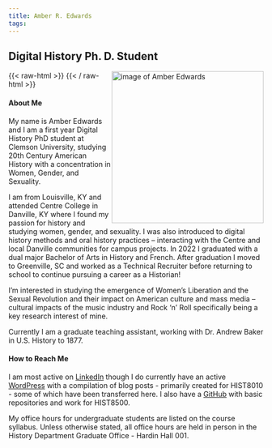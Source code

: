 ```yaml
---
title: Amber R. Edwards
tags:
---
```


## Digital History Ph. D. Student


{{< raw-html >}}
<img src="images/24Headshot.jpg" alt="image of Amber Edwards" style="height:300px; float :right;"/>
{{< / raw-html >}}

#### About Me
My name is Amber Edwards and I am a first year Digital History PhD student at Clemson University, studying 20th Century American History with a concentration in Women, Gender, and Sexuality. 

I am from Louisville, KY and attended Centre College in Danville, KY where I found my passion for history and studying women, gender, and sexuality. I was also introduced to digital history methods and oral history practices – interacting with the Centre and local Danville communities for campus projects. In 2022 I graduated with a dual major Bachelor of Arts in History and French. After graduation I moved to Greenville, SC and worked as a Technical Recruiter before returning to school to continue pursuing a career as a Historian!

I’m interested in studying the emergence of Women’s Liberation and the Sexual Revolution and their impact on American culture and mass media – cultural impacts of the music industry and Rock ‘n’ Roll specifically being a key research interest of mine. 

Currently I am a graduate teaching assistant, working with Dr. Andrew Baker in U.S. History to 1877.


#### How to Reach Me
I am most active on [LinkedIn](https://www.linkedin.com/in/amber-edwards-82135b231/) though I do currently have an active [WordPress](https://amberedwards.net/) with a compilation of blog posts - primarily created for HIST8010 - some of which have been transferred here. I also have a [GitHub](https://github.com/amber-r-edwards) with basic repositories and work for HIST8500.

My office hours for undergraduate students are listed on the course syllabus. Unless otherwise stated, all office hours are held in person in the History Department Graduate Office - Hardin Hall 001.